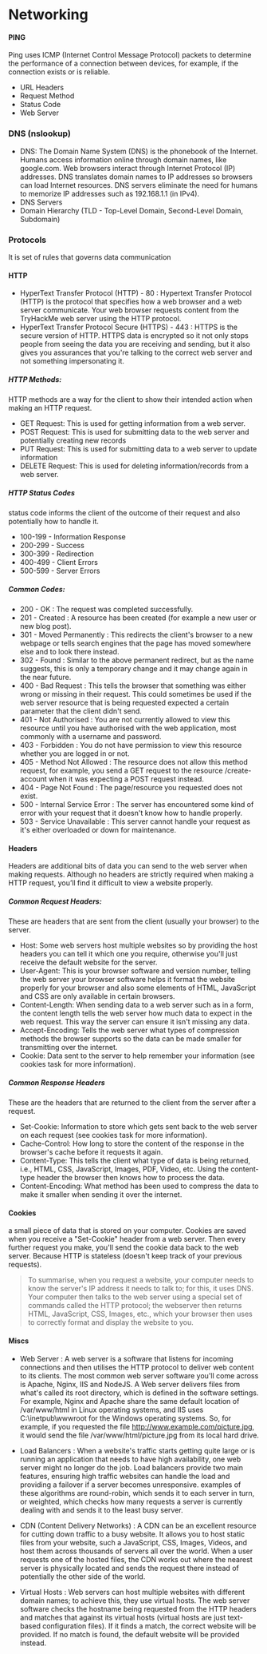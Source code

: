 
# Networking

#### PING
Ping uses ICMP (Internet Control Message Protocol) packets to determine the performance of a connection between devices, for example, if the connection exists or is reliable.

- URL Headers
- Request Method
- Status Code
- Web Server


### DNS (nslookup)
- DNS: The Domain Name System (DNS) is the phonebook of the Internet. Humans access information online through domain names, like google.com. Web browsers interact through Internet Protocol (IP) addresses. DNS translates domain names to IP addresses so browsers can load Internet resources. DNS servers eliminate the need for humans to memorize IP addresses such as 192.168.1.1 (in IPv4).
- DNS Servers
- Domain Hierarchy (TLD - Top-Level Domain, Second-Level Domain, Subdomain)


### Protocols
It is set of rules that governs data communication

#### HTTP
- HyperText Transfer Protocol (HTTP) - 80 : Hypertext Transfer Protocol (HTTP) is the protocol that specifies how a web browser and a web server communicate. Your web browser requests content from the TryHackMe web server using the HTTP protocol.
- HyperText Transfer Protocol Secure (HTTPS) - 443 : HTTPS is the secure version of HTTP. HTTPS data is encrypted so it not only stops people from seeing the data you are receiving and sending, but it also gives you assurances that you're talking to the correct web server and not something impersonating it.

##### HTTP Methods:
HTTP methods are a way for the client to show their intended action when making an HTTP request.
- GET Request: This is used for getting information from a web server.
- POST Request: This is used for submitting data to the web server and potentially creating new records
- PUT Request: This is used for submitting data to a web server to update information
- DELETE Request: This is used for deleting information/records from a web server.

##### HTTP Status Codes
status code informs the client of the outcome of their request and also potentially how to handle it.
- 100-199 - Information Response
- 200-299 - Success
- 300-399 - Redirection
- 400-499 - Client Errors
- 500-599 - Server Errors

##### Common Codes:
- 200 - OK : The request was completed successfully.
- 201 - Created	: A resource has been created (for example a new user or new blog post).
- 301 - Moved Permanently : This redirects the client's browser to a new webpage or tells search engines that the page has moved somewhere else and to look there instead.
- 302 - Found : Similar to the above permanent redirect, but as the name suggests, this is only a temporary change and it may change again in the near future.
- 400 - Bad Request : This tells the browser that something was either wrong or missing in their request. This could sometimes be used if the web server resource that is being requested expected a certain parameter that the client didn't send.
- 401 - Not Authorised : You are not currently allowed to view this resource until you have authorised with the web application, most commonly with a username and password.
- 403 - Forbidden : You do not have permission to view this resource whether you are logged in or not.
- 405 - Method Not Allowed : The resource does not allow this method request, for example, you send a GET request to the resource /create-account when it was expecting a POST request instead.
- 404 - Page Not Found : The page/resource you requested does not exist.
- 500 - Internal Service Error : The server has encountered some kind of error with your request that it doesn't know how to handle properly.
- 503 - Service Unavailable : This server cannot handle your request as it's either overloaded or down for maintenance.

#### Headers
Headers are additional bits of data you can send to the web server when making requests. Although no headers are strictly required when making a HTTP request, you’ll find it difficult to view a website properly.

##### Common Request Headers:
These are headers that are sent from the client (usually your browser) to the server.
- Host: Some web servers host multiple websites so by providing the host headers you can tell it which one you require, otherwise you'll just receive the default website for the server.
- User-Agent: This is your browser software and version number, telling the web server your browser software helps it format the website properly for your browser and also some elements of HTML, JavaScript and CSS are only available in certain browsers.
- Content-Length: When sending data to a web server such as in a form, the content length tells the web server how much data to expect in the web request. This way the server can ensure it isn't missing any data.
- Accept-Encoding: Tells the web server what types of compression methods the browser supports so the data can be made smaller for transmitting over the internet.
- Cookie: Data sent to the server to help remember your information (see cookies task for more information).

##### Common Response Headers
These are the headers that are returned to the client from the server after a request.
- Set-Cookie: Information to store which gets sent back to the web server on each request (see cookies task for more information).
- Cache-Control: How long to store the content of the response in the browser's cache before it requests it again.
- Content-Type: This tells the client what type of data is being returned, i.e., HTML, CSS, JavaScript, Images, PDF, Video, etc. Using the content-type header the browser then knows how to process the data.
- Content-Encoding: What method has been used to compress the data to make it smaller when sending it over the internet.

#### Cookies
a small piece of data that is stored on your computer. Cookies are saved when you receive a "Set-Cookie" header from a web server. Then every further request you make, you'll send the cookie data back to the web server. Because HTTP is stateless (doesn't keep track of your previous requests).

> To summarise, when you request a website, your computer needs to know the server's IP address it needs to talk to; for this, it uses DNS. Your computer then talks to the web server using a special set of commands called the HTTP protocol; the webserver then returns HTML, JavaScript, CSS, Images, etc., which your browser then uses to correctly format and display the website to you.


#### Miscs
- Web Server : A web server is a software that listens for incoming connections and then utilises the HTTP protocol to deliver web content to its clients. The most common web server software you'll come across is Apache, Nginx, IIS and NodeJS. A Web server delivers files from what's called its root directory, which is defined in the software settings. For example, Nginx and Apache share the same default location of /var/www/html in Linux operating systems, and IIS uses C:\inetpub\wwwroot for the Windows operating systems. So, for example, if you requested the file http://www.example.com/picture.jpg, it would send the file /var/www/html/picture.jpg from its local hard drive.

- Load Balancers : When a website's traffic starts getting quite large or is running an application that needs to have high availability, one web server might no longer do the job. Load balancers provide two main features, ensuring high traffic websites can handle the load and providing a failover if a server becomes unresponsive. examples of these algorithms are round-robin, which sends it to each server in turn, or weighted, which checks how many requests a server is currently dealing with and sends it to the least busy server.

- CDN (Content Delivery Networks) : A CDN can be an excellent resource for cutting down traffic to a busy website. It allows you to host static files from your website, such a JavaScript, CSS, Images, Videos, and host them across thousands of servers all over the world. When a user requests one of the hosted files, the CDN works out where the nearest server is physically located and sends the request there instead of potentially the other side of the world.

- Virtual Hosts : Web servers can host multiple websites with different domain names; to achieve this, they use virtual hosts. The web server software checks the hostname being requested from the HTTP headers and matches that against its virtual hosts (virtual hosts are just text-based configuration files). If it finds a match, the correct website will be provided. If no match is found, the default website will be provided instead.
